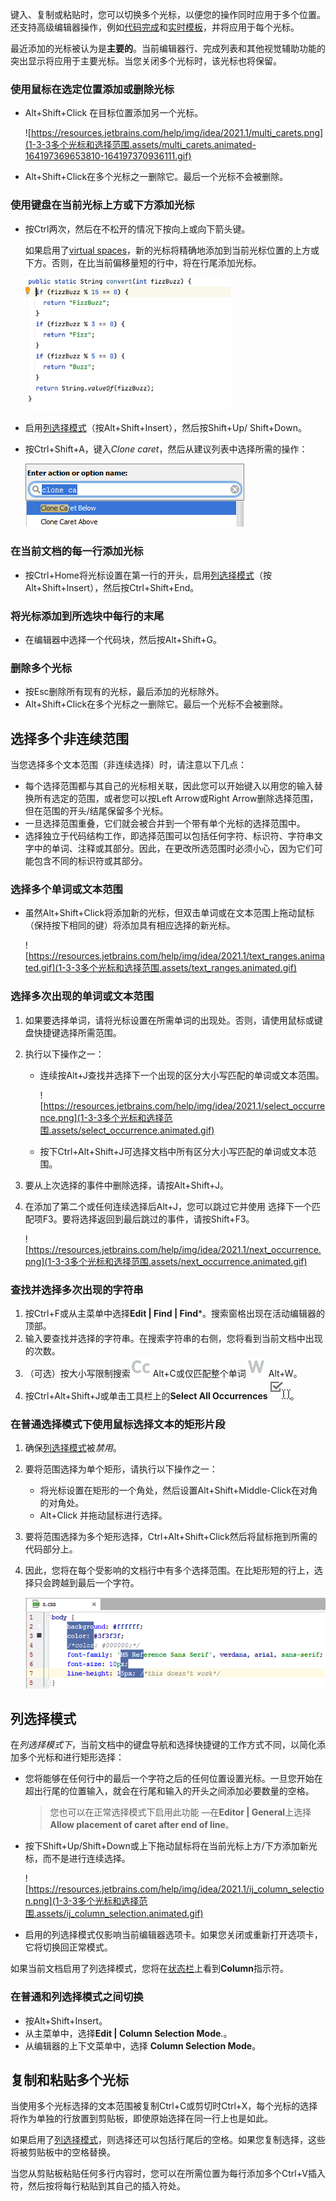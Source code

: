 键入、复制或粘贴时，您可以切换多个光标，以便您的操作同时应用于多个位置。还支持高级编辑器操作，例如[代码完成](https://www.jetbrains.com/help/idea/2021.1/auto-completing-code.html)和[实时模板](https://www.jetbrains.com/help/idea/2021.1/using-live-templates.html)，并将应用于每个光标。

最近添加的光标被认为是**主要的**。当前编辑器行、完成列表和其他视觉辅助功能的突出显示将应用于主要光标。当您关闭多个光标时，该光标也将保留。


### 使用鼠标在选定位置添加或删除光标

- Alt+Shift+Click 在目标位置添加另一个光标。

  ![https://resources.jetbrains.com/help/img/idea/2021.1/multi_carets.png](1-3-3多个光标和选择范围.assets/multi_carets.animated-164197369653810-164197370936111.gif)

- Alt+Shift+Click在多个光标之一删除它。最后一个光标不会被删除。

### 使用键盘在当前光标上方或下方添加光标

- 按Ctrl两次，然后在不松开的情况下按向上或向下箭头键。

  如果启用了[virtual spaces](https://www.jetbrains.com/help/idea/2021.1/multicursor.html#column_selection)，新的光标将精确地添加到当前光标位置的上方或下方。否则，在比当前偏移量短的行中，将在行尾添加光标。

  <img src="1-3-3多个光标和选择范围.assets/add_carets_with_ctrl.animated.gif" alt="https://resources.jetbrains.com/help/img/idea/2021.1/add_carets_with_ctrl.png" style="zoom:33%;" />

- 启用[列选择模式](https://www.jetbrains.com/help/idea/2021.1/multicursor.html#column_selection)（按Alt+Shift+Insert），然后按Shift+Up/ Shift+Down。

- 按Ctrl+Shift+A，键入*Clone caret*，然后从建议列表中选择所需的操作：

  ![克隆光标](1-3-3多个光标和选择范围.assets/multicursor1-16419736803678.png)


### 在当前文档的每一行添加光标

- 按Ctrl+Home将光标设置在第一行的开头，启用[列选择模式](https://www.jetbrains.com/help/idea/2021.1/multicursor.html#column_selection)（按Alt+Shift+Insert），然后按Ctrl+Shift+End。

### 将光标添加到所选块中每行的末尾﻿

- 在编辑器中选择一个代码块，然后按Alt+Shift+G。

### 删除多个光标

- 按Esc删除所有现有的光标，最后添加的光标除外。
- Alt+Shift+Click在多个光标之一删除它。最后一个光标不会被删除。

## 选择多个非连续范围﻿

当您选择多个文本范围（非连续选择）时，请注意以下几点：

- 每个选择范围都与其自己的光标相关联，因此您可以开始键入以用您的输入替换所有选定的范围，或者您可以按Left Arrow或Right Arrow删除选择范围，但在范围的开头/结尾保留多个光标。
- 一旦选择范围重叠，它们就会被合并到一个带有单个光标的选择范围中。
- 选择独立于代码结构工作，即选择范围可以包括任何字符、标识符、字符串文字中的单词、注释或其部分。因此，在更改所选范围时必须小心，因为它们可能包含不同的标识符或其部分。

### 选择多个单词或文本范围﻿

- 虽然Alt+Shift+Click将添加新的光标，但双击单词或在文本范围上拖动鼠标（保持按下相同的键）将添加具有相应选择的新光标。

  ![https://resources.jetbrains.com/help/img/idea/2021.1/text_ranges.animated.gif](1-3-3多个光标和选择范围.assets/text_ranges.animated.gif)


### 选择多次出现的单词或文本范围﻿

1. 如果要选择单词，请将光标设置在所需单词的出现处。否则，请使用鼠标或键盘快捷键选择所需范围。

2. 执行以下操作之一：

   - 连续按Alt+J查找并选择下一个出现的区分大小写匹配的单词或文本范围。

     ![https://resources.jetbrains.com/help/img/idea/2021.1/select_occurrence.png](1-3-3多个光标和选择范围.assets/select_occurrence.animated.gif)

   - 按下Ctrl+Alt+Shift+J可选择文档中所有区分大小写匹配的单词或文本范围。

3. 要从上次选择的事件中删除选择，请按Alt+Shift+J。

4. 在添加了第二个或任何连续选择后Alt+J，您可以跳过它并使用 选择下一个匹配项F3。要将选择返回到最后跳过的事件，请按Shift+F3。

   ![https://resources.jetbrains.com/help/img/idea/2021.1/next_occurrence.png](1-3-3多个光标和选择范围.assets/next_occurrence.animated.gif)


### 查找并选择多次出现的字符串﻿

1. 按Ctrl+F或从主菜单中选择**Edit | Find | Find***。搜索窗格出现在活动编辑器的顶部。
2. 输入要查找并选择的字符串。在搜索字符串的右侧，您将看到当前文档中出现的次数。
3. （可选）按大小写限制搜索![相符](1-3-3多个光标和选择范围.assets/icons.actions.matchCase.svg) Alt+C或仅匹配整个单词![字](1-3-3多个光标和选择范围.assets/icons.actions.words.svg) Alt+W。
4. 按Ctrl+Alt+Shift+J或单击工具栏上的**Select All Occurrences** ![选择所有事件](1-3-3多个光标和选择范围.assets/icons.actions.CheckMulticaret.svg)。

### 在普通选择模式下使用鼠标选择文本的矩形片段﻿

1. 确保[列选择模式](https://www.jetbrains.com/help/idea/2021.1/multicursor.html#column_selection)被*禁用*。

2. 要将范围选择为单个矩形，请执行以下操作之一：

   - 将光标设置在矩形的一个角处，然后设置Alt+Shift+Middle-Click在对角的对角处。
   - Alt+Click 并拖动鼠标进行选择。

3. 要将范围选择为多个矩形选择，Ctrl+Alt+Shift+Click然后将鼠标拖到所需的代码部分上。

4. 因此，您将在每个受影响的文档行中有多个选择范围。在比矩形短的行上，选择只会跨越到最后一个字符。

   ![IntelliJ IDEA：用鼠标选择多个矩形文本片段](1-3-3多个光标和选择范围.assets/multiselection3.png)

## 列选择模式﻿

在*列选择模式下*，当前文档中的键盘导航和选择快捷键的工作方式不同，以简化添加多个光标和进行矩形选择：

- 您将能够在任何行中的最后一个字符之后的任何位置设置光标。一旦您开始在超出行尾的位置输入，就会在行尾和输入的开头之间添加必要数量的空格。

  > 您也可以在正常选择模式下启用此功能 —在**Editor | General**上选择**Allow placement of caret after end of line**。
  
- 按下Shift+Up/Shift+Down或上下拖动鼠标将在当前光标上方/下方添加新光标，而不是进行连续选择。

  ![https://resources.jetbrains.com/help/img/idea/2021.1/ij_column_selection.png](1-3-3多个光标和选择范围.assets/ij_column_selection.animated.gif)

- 启用的列选择模式仅影响当前编辑器选项卡。如果您关闭或重新打开选项卡，它将切换回正常模式。

如果当前文档启用了列选择模式，您将在[状态栏](https://www.jetbrains.com/help/idea/2021.1/guided-tour-around-the-user-interface.html#status-bar)上看到****Column****指示符。

### 在普通和列选择模式之间切换﻿

- 按Alt+Shift+Insert。
- 从主菜单中，选择**Edit | Column Selection Mode**.。
- 从编辑器的上下文菜单中，选择 **Column Selection Mode**。

## 复制和粘贴多个光标

当使用多个光标选择的文本范围被复制Ctrl+C或剪切时Ctrl+X，每个光标的选择将作为单独的行放置到剪贴板，即使原始选择在同一行上也是如此。

如果启用了[列选择模式](https://www.jetbrains.com/help/idea/2021.1/multicursor.html#column_selection)，则选择还可以包括行尾后的空格。如果您复制选择，这些将被剪贴板中的空格替换。

当您从剪贴板粘贴任何多行内容时，您可以在所需位置为每行添加多个Ctrl+V插入符，然后按将每行粘贴到其自己的插入符处。